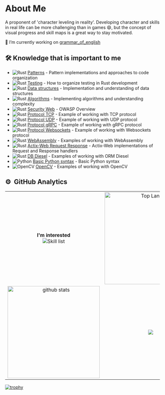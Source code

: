 # About Me
A proponent of 'character leveling in reality'. Developing character and skills in real life can be more challenging than in games 😄, but the concept of visual progress and skill maps is a great way to stay motivated.

🔭 I’m currently working on [grammar_of_english](https://github.com/Jekahome/grammar_of_english)

## 🛠️ Knowledge that is important to me
- ![Rust](https://img.shields.io/badge/-Rust-05122A?style=flat&logo=rust)&nbsp;[Patterns](https://github.com/Jekahome/Patterns) - Pattern implementations and approaches to code organization
- ![Rust](https://img.shields.io/badge/-Rust-05122A?style=flat&logo=rust)&nbsp;[Testing](https://github.com/Jekahome/Testing-in-Rust) - How to organize testing in Rust development
- ![Rust](https://img.shields.io/badge/-Rust-05122A?style=flat&logo=rust)&nbsp;[Data structures](https://github.com/Jekahome/Data-Structures) - Implementation and understanding of data structures
- ![Rust](https://img.shields.io/badge/-Rust-05122A?style=flat&logo=rust)&nbsp;[Algorithms](https://github.com/Jekahome/Algorithms) - Implementing algorithms and understanding complexity
- ![Rust](https://img.shields.io/badge/-Rust-05122A?style=flat&logo=rust)&nbsp;[Security Web](https://github.com/Jekahome/Security-Web) - OWASP Overview
- ![Rust](https://img.shields.io/badge/-Rust-05122A?style=flat&logo=rust)&nbsp;[Protocol TCP](https://github.com/Jekahome/TCP_Rust_example) - Example of working with TCP protocol
- ![Rust](https://img.shields.io/badge/-Rust-05122A?style=flat&logo=rust)&nbsp;[Protocol UDP](https://github.com/Jekahome/UDP_Rust_example) - Example of working with UDP protocol
- ![Rust](https://img.shields.io/badge/-Rust-05122A?style=flat&logo=rust)&nbsp;[Protocol gRPC](https://github.com/Jekahome/gRPC_example) - Example of working with gRPC protocol
- ![Rust](https://img.shields.io/badge/-Rust-05122A?style=flat&logo=rust)&nbsp;[Protocol Websockets](https://github.com/Jekahome/Websockets_Rust_example) - Example of working with Websockets protocol
- ![Rust](https://img.shields.io/badge/-Rust-05122A?style=flat&logo=rust)&nbsp;[WebAssembly](https://github.com/Jekahome/WebAssembly_Example) - Examples of working with WebAssembly
- ![Rust](https://img.shields.io/badge/-Rust-05122A?style=flat&logo=rust)&nbsp;[Actix-Web Request Response](https://github.com/Jekahome/Actix-Web-Request-and-Response) - Actix-Web implementations of Request and Response handlers
- ![Rust](https://img.shields.io/badge/-Rust-05122A?style=flat&logo=rust)&nbsp;[DB Diesel](https://github.com/Jekahome/DB_Diesel_Actor_Actix_example) - Examples of working with ORM Diesel
- ![Python](https://img.shields.io/badge/-Python-05122A?style=flat&logo=python)&nbsp;[Basic Python syntax](https://github.com/Jekahome/Python_Example) - Basic Python syntax
- ![OpenCV](https://img.shields.io/badge/-OpenCV-05122A?style=flat&logo=opencv)&nbsp;[OpenCV](https://github.com/Jekahome/OpenCV_example) - Examples of working with OpenCV

  
 


## ⚙️ &nbsp;GitHub Analytics

<p align="center">
  <table align="center">
    <tr border="none">
      <td width="50%" align="center">
        <b>I'm interested</b><br>
        <picture>
          <img alt="Skill list" src="https://skillicons.dev/icons?i=rust,actix,bash,c,git,github,graphql,ai,js,wasm,py,linux,md,postgres,sqlite,mysql,mint,opencv,rabbitmq,ros,raspberrypi,arduino,vscode,cpp&perline=6">
        </picture>
      </td>
      <td width="50%" align="center">      
          <img alt="Top Langs" height="300px" src="https://github-readme-stats.vercel.app/api/top-langs/?username=jekahome&layout=donut&show_icons=true&theme=onedark" />
      </td>
    </tr>
    <tr>
      <td width="50%" align="center">
         <img alt="github stats" height="300px" src="https://github-readme-stats.vercel.app/api?username=jekahome&theme=onedark&show_icons=true&include_all_commits=true&count_private=true&show=reviews,discussions_started,discussions_answered,prs_merged" />
      </td>
      <td width="50%" align="center">
          <img src="https://github-readme-stats.vercel.app/api/wakatime?username=jekahome&range=last_7_days&theme=onedark&layout=compact" />
      </td>
    </tr>
  </table>
</p>

 [![trophy](https://github-profile-trophy.vercel.app/?username=jekahome&theme=onedark)](https://github.com/ryo-ma/github-profile-trophy)


<!--
**Jekahome/Jekahome** is a ✨ _special_ ✨ repository because its `README.md` (this file) appears on your GitHub profile.

Here are some ideas to get you started:

- 🔭 I’m currently working on ...
- 🌱 I’m currently learning ...
- 👯 I’m looking to collaborate on ...
- 🤔 I’m looking for help with ...
- 💬 Ask me about ...
- 📫 How to reach me: ...
- 😄 Pronouns: ...
- ⚡ Fun fact: ...

https://github.com/tandpfun/skill-icons/blob/main/readme.md#icons-list
-->
